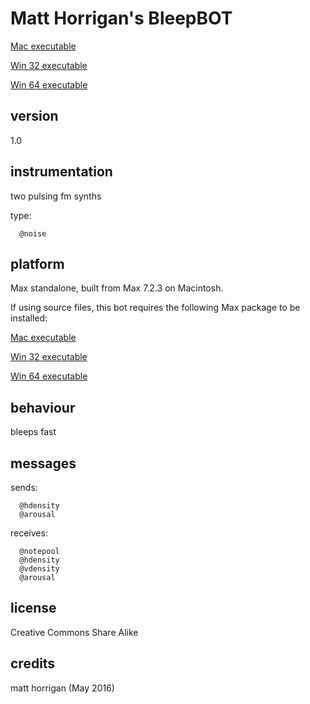 # Matt Horrigan's BleepBOT #

[Mac executable](https://www.sfu.ca/musebots/Musebot_Test_Suite/Musebots/Noise_Texture_Non-beat_generators/mh_BleepBOT.zip)

[Win 32 executable](https://www.sfu.ca/musebots/Musebot_Test_Suite/Musebots_Win32/Noise_Texture_Non-beat_generators/mh_BleepBOT_w32.zip)

[Win 64 executable](https://www.sfu.ca/musebots/Musebot_Test_Suite/Musebots_Win64/Noise_Texture_Non-beat_generators/mh_BleepBOT_w64.zip)

## version ##

1.0

## instrumentation ##

two pulsing fm synths

type:

      @noise

## platform ##

Max standalone, built from Max 7.2.3 on Macintosh.

If using source files, this bot requires the following Max package to be installed:

[Mac executable](https://www.sfu.ca/musebots/Musebot_Test_Suite/Musebots/Noise_Texture_Non-beat_generators/mh_BleepBOT.zip)

[Win 32 executable](https://www.sfu.ca/musebots/Musebot_Test_Suite/Musebots_Win32/Noise_Texture_Non-beat_generators/mh_BleepBOT_w32.zip)

[Win 64 executable](https://www.sfu.ca/musebots/Musebot_Test_Suite/Musebots_Win64/Noise_Texture_Non-beat_generators/mh_BleepBOT_w64.zip)

## behaviour ##

bleeps fast

## messages ##

sends:

      @hdensity
      @arousal

receives:

      @notepool
      @hdensity
      @vdensity
      @arousal

## license ##

Creative Commons Share Alike

## credits ##

matt horrigan (May 2016)
